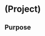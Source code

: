 # (Project)

<!-- [Live Demo]() -->

## Purpose

<!--
Packages Included in This Template:
- ESLint configured with Prettier
- Vitest with React Testing Library
- React Router
-->
